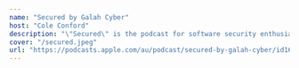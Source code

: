 ```yaml
---
name: "Secured by Galah Cyber"
host: "Cole Conford"
description: "\"Secured\" is the podcast for software security enthusiasts. Host Cole Cornford sits down with Australia's top software security experts to uncover their unconventional career paths and the challenges they faced along the way."
cover: "/secured.jpeg"
url: "https://podcasts.apple.com/au/podcast/secured-by-galah-cyber/id1680660068"
---
```

